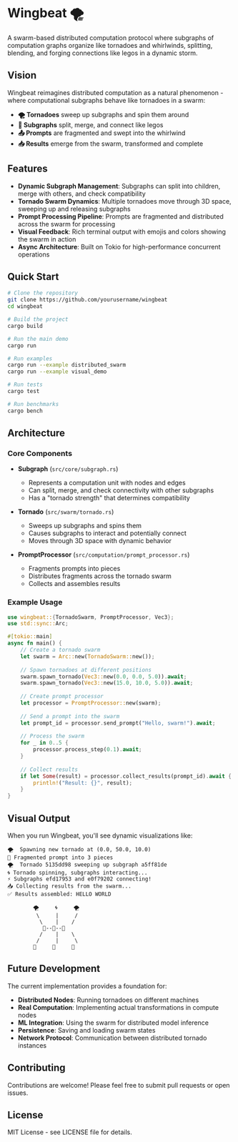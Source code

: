 # Wingbeat 🌪️

A swarm-based distributed computation protocol where subgraphs of computation graphs organize like tornadoes and whirlwinds, splitting, blending, and forging connections like legos in a dynamic storm.

## Vision

Wingbeat reimagines distributed computation as a natural phenomenon - where computational subgraphs behave like tornadoes in a swarm:

- **🌪️ Tornadoes** sweep up subgraphs and spin them around
- **🧩 Subgraphs** split, merge, and connect like legos
- **📤 Prompts** are fragmented and swept into the whirlwind
- **📥 Results** emerge from the swarm, transformed and complete

## Features

- **Dynamic Subgraph Management**: Subgraphs can split into children, merge with others, and check compatibility
- **Tornado Swarm Dynamics**: Multiple tornadoes move through 3D space, sweeping up and releasing subgraphs
- **Prompt Processing Pipeline**: Prompts are fragmented and distributed across the swarm for processing
- **Visual Feedback**: Rich terminal output with emojis and colors showing the swarm in action
- **Async Architecture**: Built on Tokio for high-performance concurrent operations

## Quick Start

```bash
# Clone the repository
git clone https://github.com/yourusername/wingbeat
cd wingbeat

# Build the project
cargo build

# Run the main demo
cargo run

# Run examples
cargo run --example distributed_swarm
cargo run --example visual_demo

# Run tests
cargo test

# Run benchmarks
cargo bench
```

## Architecture

### Core Components

- **Subgraph** (`src/core/subgraph.rs`)
  - Represents a computation unit with nodes and edges
  - Can split, merge, and check connectivity with other subgraphs
  - Has a "tornado strength" that determines compatibility

- **Tornado** (`src/swarm/tornado.rs`)
  - Sweeps up subgraphs and spins them
  - Causes subgraphs to interact and potentially connect
  - Moves through 3D space with dynamic behavior

- **PromptProcessor** (`src/computation/prompt_processor.rs`)
  - Fragments prompts into pieces
  - Distributes fragments across the tornado swarm
  - Collects and assembles results

### Example Usage

```rust
use wingbeat::{TornadoSwarm, PromptProcessor, Vec3};
use std::sync::Arc;

#[tokio::main]
async fn main() {
    // Create a tornado swarm
    let swarm = Arc::new(TornadoSwarm::new());
    
    // Spawn tornadoes at different positions
    swarm.spawn_tornado(Vec3::new(0.0, 0.0, 5.0)).await;
    swarm.spawn_tornado(Vec3::new(15.0, 10.0, 5.0)).await;
    
    // Create prompt processor
    let processor = PromptProcessor::new(swarm);
    
    // Send a prompt into the swarm
    let prompt_id = processor.send_prompt("Hello, swarm!").await;
    
    // Process the swarm
    for _ in 0..5 {
        processor.process_step(0.1).await;
    }
    
    // Collect results
    if let Some(result) = processor.collect_results(prompt_id).await {
        println!("Result: {}", result);
    }
}
```

## Visual Output

When you run Wingbeat, you'll see dynamic visualizations like:

```
🌪️  Spawning new tornado at (0.0, 50.0, 10.0)
🧩 Fragmented prompt into 3 pieces
🌪️  Tornado 5135dd98 sweeping up subgraph a5ff81de
🌀 Tornado spinning, subgraphs interacting...
⚡ Subgraphs efd17953 and e0f79202 connecting!
📥 Collecting results from the swarm...
✅ Results assembled: HELLO WORLD

        🌪️     🌀     🌪️
         \     |     /
          \    |    /
           🧩--🧩--🧩
          /    |    \
         /     |     \
        🌊     🌊     🌊
```

## Future Development

The current implementation provides a foundation for:

- **Distributed Nodes**: Running tornadoes on different machines
- **Real Computation**: Implementing actual transformations in compute nodes
- **ML Integration**: Using the swarm for distributed model inference
- **Persistence**: Saving and loading swarm states
- **Network Protocol**: Communication between distributed tornado instances

## Contributing

Contributions are welcome! Please feel free to submit pull requests or open issues.

## License

MIT License - see LICENSE file for details.
